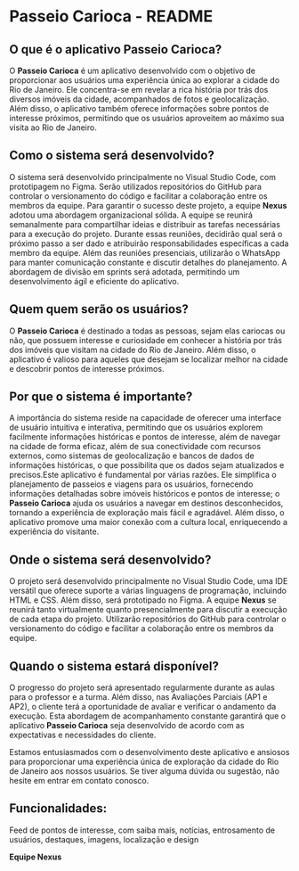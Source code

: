 # Passeio Carioca - README

## O que é o aplicativo Passeio Carioca?

O **Passeio Carioca** é um aplicativo desenvolvido com o objetivo de proporcionar aos usuários uma experiência única ao explorar a cidade do Rio de Janeiro. Ele concentra-se em revelar a rica história por trás dos diversos imóveis da cidade, acompanhados de fotos e geolocalização. Além disso, o aplicativo também oferece informações sobre pontos de interesse próximos, permitindo que os usuários aproveitem ao máximo sua visita ao Rio de Janeiro.

## **Como** o sistema será desenvolvido?

O sistema será desenvolvido principalmente no Visual Studio Code, com prototipagem no Figma. Serão utilizados repositórios do GitHub para controlar o versionamento do código e facilitar a colaboração entre os membros da equipe. Para garantir o sucesso deste projeto, a equipe **Nexus** adotou uma abordagem organizacional sólida. A equipe se reunirá semanalmente para compartilhar ideias e distribuir as tarefas necessárias para a execução do projeto. Durante essas reuniões, decidirão qual será o próximo passo a ser dado e atribuirão responsabilidades específicas a cada membro da equipe. Além das reuniões presenciais, utilizarão o WhatsApp para manter comunicação constante e discutir detalhes do planejamento. A abordagem de divisão em sprints será adotada, permitindo um desenvolvimento ágil e eficiente do aplicativo.

## **Quem** quem serão os usuários?

O **Passeio Carioca** é destinado a todas as pessoas, sejam elas cariocas ou não, que possuem interesse e curiosidade em conhecer a história por trás dos imóveis que visitam na cidade do Rio de Janeiro. Além disso, o aplicativo é valioso para aqueles que desejam se localizar melhor na cidade e descobrir pontos de interesse próximos.

## **Por que** o sistema é importante?

A importância do sistema reside na capacidade de oferecer uma interface de usuário intuitiva e interativa, permitindo que os usuários explorem facilmente informações históricas e pontos de interesse, além de navegar na cidade de forma eficaz, além de sua conectividade com recursos externos, como sistemas de geolocalização e bancos de dados de informações históricas, o que possibilita que os dados sejam atualizados e precisos.Este aplicativo é fundamental por várias razões. Ele simplifica o planejamento de passeios e viagens para os usuários, fornecendo informações detalhadas sobre imóveis históricos e pontos de interesse; o **Passeio Carioca** ajuda os usuários a navegar em destinos desconhecidos, tornando a experiência de exploração mais fácil e agradável. Além disso, o aplicativo promove uma maior conexão com a cultura local, enriquecendo a experiência do visitante.

## **Onde** o sistema será desenvolvido?

O projeto será desenvolvido principalmente no Visual Studio Code, uma IDE versátil que oferece suporte a várias linguagens de programação, incluindo HTML e CSS. Além disso, será prototipado no Figma. A equipe **Nexus** se reunirá tanto virtualmente quanto presencialmente para discutir a execução de cada etapa do projeto. Utilizarão repositórios do GitHub para controlar o versionamento do código e facilitar a colaboração entre os membros da equipe.

## **Quando** o sistema estará disponível? 

O progresso do projeto será apresentado regularmente durante as aulas para o professor e a turma. Além disso, nas Avaliações Parciais (AP1 e AP2), o cliente terá a oportunidade de avaliar e verificar o andamento da execução. Esta abordagem de acompanhamento constante garantirá que o aplicativo **Passeio Carioca** seja desenvolvido de acordo com as expectativas e necessidades do cliente.

Estamos entusiasmados com o desenvolvimento deste aplicativo e ansiosos para proporcionar uma experiência única de exploração da cidade do Rio de Janeiro aos nossos usuários. Se tiver alguma dúvida ou sugestão, não hesite em entrar em contato conosco.

## Funcionalidades:
Feed de pontos de interesse, com saiba mais, notícias, entrosamento de usuários, destaques, imagens, localização e design


**Equipe Nexus**

